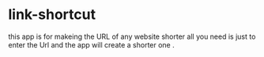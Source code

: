 # link-shortcut


this app is for makeing the URL of any website shorter 
all you need is just to enter the Url and the app will create a shorter one .

